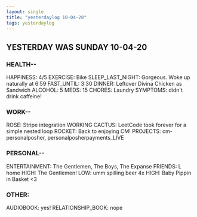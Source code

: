 ```yaml
---
layout: single
title: "yesterdaylog 10-04-20"
tags: yesterdaylog
---
```


## YESTERDAY WAS SUNDAY 10-04-20

### HEALTH--

HAPPINESS: 4/5
EXERCISE: Bike
SLEEP_LAST_NIGHT: Gorgeous. Woke up naturally at 6:59
FAST_UNTIL: 3:30
DINNER: Leftover Divina Chicken as Sandwich
ALCOHOL: 5
MEDS: 15
CHORES: Laundry
SYMPTOMS: didn't drink caffeine!

### WORK--

ROSE: Stripe integration WORKING
CACTUS: LeetCode took forever for a simple nested loop
ROCKET: Back to enjoying CM!
PROJECTS: cm-personalposher, personalposherpayments_LIVE

### PERSONAL--

ENTERTAINMENT: The Gentlemen, The Boys, The Expanse
FRIENDS: L home
HIGH: The Gentlemen!
LOW: umm spilling beer 4x
HIGH: Baby Pippin in Basket <3

### OTHER:

AUDIOBOOK: yes!
RELATIONSHIP_BOOK: nope
